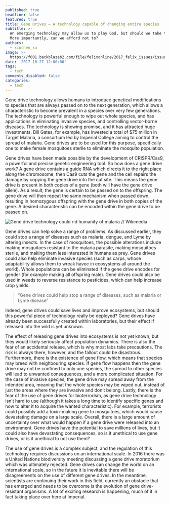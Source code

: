 ```yaml
---
published: true
headline: false
featured: true
title: Gene Drives – A technology capable of changing entire species
subtitle: >-
  An emerging technology may allow us to play God, but should we take the risk?
  More importantly, can we afford not to?
authors:
  - xiuchen_xu
image: >-
  https://f001.backblazeb2.com/file/felixonline/2017_felix_issues/issue_1673/1673_tech_DNACMYK.jpg
date: '2017-10-27 12:00:00'
tags:
  - tech
comments_disabled: false
categories:
  - tech
---
```

Gene drive technology allows humans to introduce genetical modifications to species that are always passed on to the next generation, which allows a characteristic to become prevalent in a species over very few generations. The technology is powerful enough to wipe out whole species, and has applications in eliminating invasive species, and controlling vector-borne diseases. The technology is showing promise, and it has attracted huge investments. Bill Gates, for example, has invested a total of $75 million in Target Malaria, a consortium led by Imperial College aiming to control the spread of malaria. Gene drives are to be used for this purpose, specifically one to make female mosquitoes sterile to eliminate the mosquito population.

Gene drives have been made possible by the development of CRISPR/Cas9, a powerful and precise genetic engineering tool. So how does a gene drive work? A gene drive contains a guide RNA which directs it to the right place along the chromosome, then Cas9 cuts the gene and the cell repairs the damage by copying the gene drive into the cut site. This means the gene drive is present in both copies of a gene (both will have the gene drive allele). As a result, the gene is certain to be passed on to the offspring. The gene drive will then repeat the same mechanism when passed down, resulting in homozygous offspring with the gene drive in both copies of the gene. A desired characteristic can be encoded within the gene drive to be passed on. 

![Gene drive technology could rid humanity of malaria // Wikimedia](https://f001.backblazeb2.com/file/felixonline/2017_felix_issues/issue_1673/1673_tech_mosquito.jpg)

Gene drives can help solve a range of problems. As discussed earlier, they could stop a range of diseases such as malaria, dengue, and Lyme by altering insects. In the case of mosquitoes, the possible alterations include making mosquitoes resistant to the malaria parasite, making mosquitoes sterile, and making them less interested in humans as prey. Gene drives could also help eliminate invasive species (such as carps, whose adaptability allows them to wreak havoc in ecosystems all around the world). Whole populations can be eliminated if the gene drive encodes for gender (for example making all offspring male). Gene drives could also be used in weeds to reverse resistance to pesticides, which can help increase crop yields. 

> “Gene drives could help stop a range of diseases, such as malaria or Lyme disease”

Indeed, gene drives could save lives and improve ecosystems, but should this powerful piece of technology really be deployed?  Gene drives have already been successfully created within laboratories, but their effect if released into the wild is yet unknown.

The effect of releasing gene drives into ecosystems is not yet known, but they would likely seriously affect population dynamics. There is also the fear of an accidental release, which is why most labs take precautions. The risk is always there, however, and the fallout could be disastrous. Furthermore, there is the existence of gene flow, which means that species may breed with neighbouring species. If gene flow happens then the gene drive may not be confined to only one species, the spread to other species will lead to unwanted consequences, and a more complicated situation.  For the case of invasive species, the gene drive may spread away from the intended area, meaning that the whole species may be wiped out, instead of just the areas where they are invasive and don’t belong. Lastly, there is the fear of the use of gene drives for bioterrorism, as gene drive technology isn’t hard to use (although it takes a long time to identify specific genes and how to alter it to acquire the wanted characteristic). For example, terrorists could possibly add a toxin-making gene to mosquitoes, which would cause devastating damage on a large scale. Overall, there is a large amount of uncertainty over what would happen if a gene drive were released into an environment. Gene drives have the potential to save millions of lives, but it could also have devastating consequences, so is it unethical to use gene drives, or is it unethical to not use them?

The use of gene drives is a complex subject, and the regulation of this technology requires discussions on an international scale. In 2016 there was a United Nations biodiversity meeting discussing a gene drive moratorium which was ultimately rejected. Gene drives can change the world on an international scale, so in the future it is inevitable there will be disagreements on the use of different gene drives. In the meantime, scientists are continuing their work in this field, currently an obstacle that has emerged and needs to be overcome is the evolution of gene drive-resistant organisms. A lot of exciting research is happening, much of it in fact taking place over here at Imperial.
